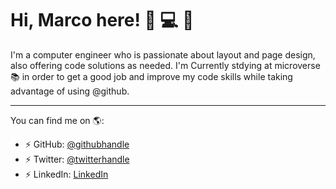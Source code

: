 # Hi, Marco here! 👋 :computer: :tophat:

I'm a computer engineer who is passionate about layout and page design, also offering code solutions as needed. I'm Currently stdying at microverse :books: in order to get a good job and improve my code skills while taking advantage of using @github. 

_________________________________________________________________________________________________________________________________________________________________________

You can find me on :earth_americas::

- :zap: GitHub: [@githubhandle](https://github.com/mrigorir)
- :zap: Twitter: [@twitterhandle](https://twitter.com/marcoparra311)
- :zap: LinkedIn: [LinkedIn](https://www.linkedin.com/in/marco-parra-leal-a93318101/)



